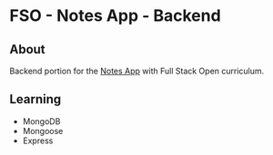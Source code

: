 # FSO - Notes App - Backend

## About
Backend portion for the <a href="https://github.com/thejoshyee/fullstackopen-2022/tree/main/notes-app">Notes App</a> with Full Stack Open curriculum. 

## Learning
  - MongoDB
  - Mongoose
  - Express

